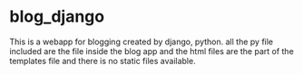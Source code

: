 # blog_django
This is a webapp for blogging created by django, python.
all the py file included are the file inside the blog app
and the html files are the part of the templates file and there is no static files available.
